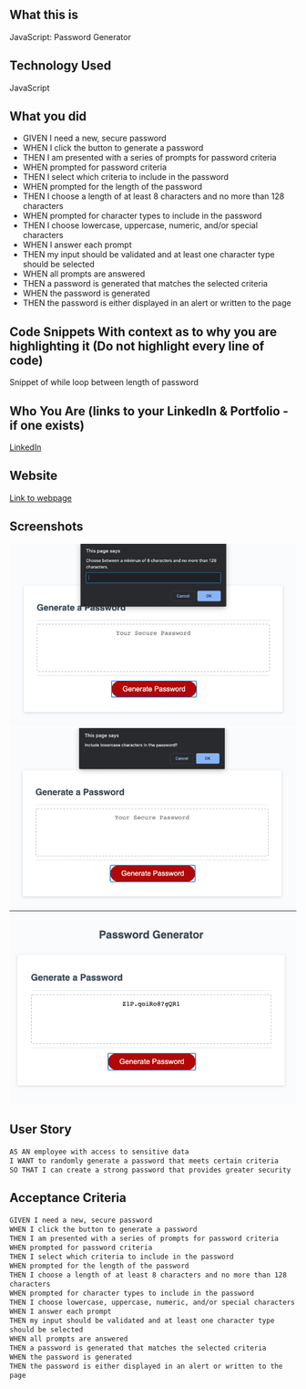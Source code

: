 ## What this is
JavaScript: Password Generator

## Technology Used
JavaScript

## What you did

- GIVEN I need a new, secure password
- WHEN I click the button to generate a password
- THEN I am presented with a series of prompts for password criteria
- WHEN prompted for password criteria
- THEN I select which criteria to include in the password
- WHEN prompted for the length of the password
- THEN I choose a length of at least 8 characters and no more than 128 characters
- WHEN prompted for character types to include in the password
- THEN I choose lowercase, uppercase, numeric, and/or special characters
- WHEN I answer each prompt
- THEN my input should be validated and at least one character type should be selected
- WHEN all prompts are answered
- THEN a password is generated that matches the selected criteria
- WHEN the password is generated
- THEN the password is either displayed in an alert or written to the page

## Code Snippets With context as to why you are highlighting it (Do not highlight every line of code)
Snippet of while loop between length of password

<!-- function confirmlength () {
  length = 0; 
  while (length < 8 || length > 128) {
    var length = prompt("Choose between a minimun of 8 characters and no more than 128 characters."); 
    if (length < 8 || length > 128) {
      alert("Must enter a number between 8 to 128 characters"); 
    }
  }
  return length;
} 
-->

## Who You Are (links to your LinkedIn & Portfolio - if one exists)
[LinkedIn](https://www.linkedin.com/in/matthewywu/)

## Website

[Link to webpage](https://peatysinglemalt.github.io/homework-3/)

## Screenshots

![screenshot 1](https://github.com/peatysinglemalt/homework-3/blob/main/Assets/Screen%20Shot%202020-12-18%20at%2016.25.12.png)
![screenshot 2](https://github.com/peatysinglemalt/homework-3/blob/main/Assets/Screen%20Shot%202020-12-18%20at%2016.25.24.png)
![screenshot 3](https://github.com/peatysinglemalt/homework-3/blob/main/Assets/Screen%20Shot%202020-12-18%20at%2016.25.38.png)

## User Story

```
AS AN employee with access to sensitive data
I WANT to randomly generate a password that meets certain criteria
SO THAT I can create a strong password that provides greater security
```

## Acceptance Criteria

```
GIVEN I need a new, secure password
WHEN I click the button to generate a password
THEN I am presented with a series of prompts for password criteria
WHEN prompted for password criteria
THEN I select which criteria to include in the password
WHEN prompted for the length of the password
THEN I choose a length of at least 8 characters and no more than 128 characters
WHEN prompted for character types to include in the password
THEN I choose lowercase, uppercase, numeric, and/or special characters
WHEN I answer each prompt
THEN my input should be validated and at least one character type should be selected
WHEN all prompts are answered
THEN a password is generated that matches the selected criteria
WHEN the password is generated
THEN the password is either displayed in an alert or written to the page
